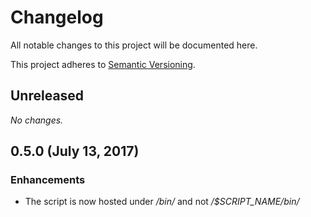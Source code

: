 <!--
  When editing this file keep in mind to:
  * Prefer clear English sentences to short abbreviations.
  * Keep the sections sorted in the same order:
    1. Breaking changes
    2. Enhancements
    3. Bug fixes
    4. Documentation
-->

# Changelog

All notable changes to this project will be documented here.

This project adheres to [Semantic Versioning](http://semver.org/spec/v2.0.0.html).

## Unreleased

_No changes._

## 0.5.0 (July 13, 2017)

### Enhancements

* The script is now hosted under _/bin/_ and not _/$SCRIPT_NAME/bin/_
